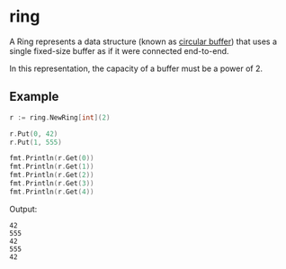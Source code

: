 # ring

A Ring represents a data structure (known as [circular buffer](https://en.wikipedia.org/wiki/Circular_buffer)) that uses a single fixed-size buffer as if it were connected end-to-end.

In this representation, the capacity of a buffer must be a power of 2.

## Example

```go
r := ring.NewRing[int](2)

r.Put(0, 42)
r.Put(1, 555)

fmt.Println(r.Get(0))
fmt.Println(r.Get(1))
fmt.Println(r.Get(2))
fmt.Println(r.Get(3))
fmt.Println(r.Get(4))
```

Output:

```
42
555
42
555
42
```
